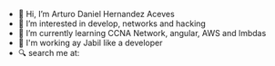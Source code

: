 - 👋 Hi, I’m Arturo Daniel Hernandez Aceves
- 👀 I’m interested in develop, networks and hacking
- 🌱 I’m currently learning CCNA Network, angular, AWS and lmbdas
- 💼 I'm working ay Jabil like a developer 
- 🔍 search me at:
  
